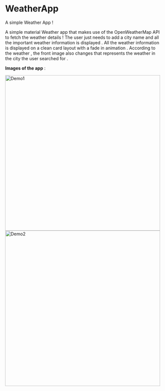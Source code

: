 # WeatherApp
A simple Weather App !

A simple material Weather app that makes use of the OpenWeatherMap API to fetch the weather details !
The user just needs to add a city name and all the important weather information is displayed .
All the weather information is displayed on a clean card layout with a fade in animation .
According to the weather , the front image also changes that represents the weather in the city the user searched for .

<strong>Images of the app</strong> :

<img src="https://github.com/Shadman-2021/Weather-App/tree/main/Screenshots/app_demo.jpg" alt="Demo1" width="500"/>
<img src="https://github.com/Shadman-2021/Weather-App/tree/main/Screenshots/app_demo2.jpg" alt="Demo2" width="500"/>


